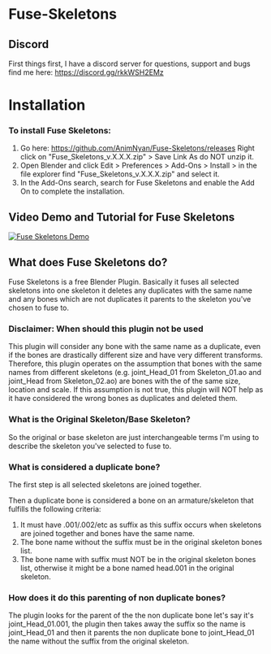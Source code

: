 # Fuse-Skeletons

## Discord
First things first, I have a discord server for questions, support and bugs find me here: https://discord.gg/rkkWSH2EMz

# Installation
### To install Fuse Skeletons:
1. Go here: https://github.com/AnimNyan/Fuse-Skeletons/releases Right click on "Fuse_Skeletons_v.X.X.X.zip" > Save Link As do NOT unzip it.
2. Open Blender and click Edit > Preferences > Add-Ons > Install > in the file explorer find "Fuse_Skeletons_v.X.X.X.zip" and select it.
3. In the Add-Ons search, search for Fuse Skeletons and enable the Add On to complete the installation.

## Video Demo and Tutorial for Fuse Skeletons
[![Fuse Skeletons Demo](https://i.ytimg.com/vi/Bq9n8KiK7qQ/maxresdefault.jpg)](https://www.youtube.com/watch?v=Bq9n8KiK7qQ "Fuse Skeletons Demo")

## What does Fuse Skeletons do?
Fuse Skeletons is a free Blender Plugin. Basically it fuses all selected skeletons into one skeleton it deletes 
any duplicates with the same name and any bones which are not duplicates it parents to the skeleton you've chosen to fuse to.

### Disclaimer: When should this plugin not be used
This plugin will consider any bone with the same name as a duplicate, even if the bones are drastically different size and
have very different transforms. Therefore, this plugin operates on the assumption that bones with the same names from different skeletons
(e.g. joint_Head_01 from Skeleton_01.ao and joint_Head from Skeleton_02.ao) are bones with the of the same size, location and scale.
If this assumption is not true, this plugin will NOT help as it have considered the wrong bones as duplicates and deleted them.

### What is the Original Skeleton/Base Skeleton?
So the original or base skeleton are just interchangeable terms I'm using to describe the skeleton you've selected to fuse to.

### What is considered a duplicate bone?
The first step is all selected skeletons are joined together.

Then a duplicate bone is considered a bone on an armature/skeleton that fulfills the following criteria:
1. It must have .001/.002/etc as suffix as this suffix occurs when skeletons are joined together and bones have the same name.
2. The bone name without the suffix must be in the original skeleton bones list.
3. The bone name with suffix must NOT be in the original skeleton bones list, otherwise it might be a bone named head.001 in the original skeleton.

### How does it do this parenting of non duplicate bones?
The plugin looks for the parent of the the non duplicate bone let's say it's joint_Head_01.001, the plugin then takes away the suffix so
the name is joint_Head_01 and then it parents the non duplicate bone to joint_Head_01 the name without the suffix from the original skeleton.